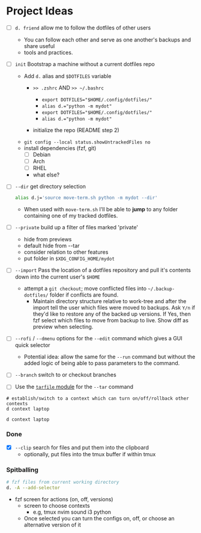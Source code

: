 # Project Ideas

- [ ] `d. friend` allow me to follow the dotfiles of other users
    -  You can follow each other and serve as one another's backups and share
       useful
    - tools and practices.
- [ ] `init` Bootstrap a machine without a current dotfiles repo
    - Add `d.` alias and `$DOTFILES` variable
        - `>> .zshrc` AND `>> ~/.bashrc`
            - `export DOTFILES="$HOME/.config/dotfiles/"`
            - `alias d.="python -m mydot"`
            - `export DOTFILES="$HOME/.config/dotfiles/"`
            - `alias d.="python -m mydot"`

        - initialize the repo (README step 2)
    - `git config --local status.showUntrackedFiles no`
    - install dependencies (fzf, git)
        - [ ] Debian
        - [ ] Arch
        - [ ] RHEL
        - what else?

- [ ] `--dir` get directory selection

    ```bash
    alias d.j='source move-term.sh python -m mydot --dir'
    ```

    - When used with `move-term.sh` I'll be able to **jump** to any folder
    containing one of my tracked dotfiles.

- [ ] `--private` build up a filter of files marked 'private'
  - hide from previews
  - default hide from --tar
  - consider relation to other features
  - put folder in `$XDG_CONFIG_HOME/mydot`

- [ ] `--import` Pass the location of a dotfiles repository and pull it's
contents down into the current user's `$HOME`
    - attempt a `git checkout`; move conflicted files into
    `~/.backup-dotfiles/` folder if conflicts are found.
      - Maintain directory structure relative to work-tree and after the import
        tell the user which files were moved to backups. Ask `Y/n` if they'd
        like to restore any of the backed up versions. If Yes, then fzf select
        which files to move from backup to live. Show diff as preview when
        selecting.

- [  ] `--rofi` / `--dmenu` options for the `--edit` command which gives a GUI
  quick selector
    - Potential idea: allow the same for the `--run` command but without the
      added logic of being able to pass parameters to the command.

- [ ] `--branch` switch to or checkout branches

- [ ] Use the [`tarfile` module][tarfile] for the `--tar` command


```
# establish/switch to a context which can turn on/off/rollback other contexts
d context laptop

d context laptop
```

### Done

- [X] `--clip` search for files and put them into the clipboard
    - optionally, put files into the tmux buffer if within tmux

[tarfile]: <https://docs.python.org/3/library/tarfile.html#module-tarfile>
"tarfile -- Read and write tar archive files"

### Spitballing

```bash
# fzf files from current working directory
d. -A --add-selector
```


- fzf screen for actions (on, off, versions)
    - screen to choose contexts
      - e.g, tmux nvim sound i3 python
    - Once selected you can turn the configs on, off, or choose an
      alternative version of it
